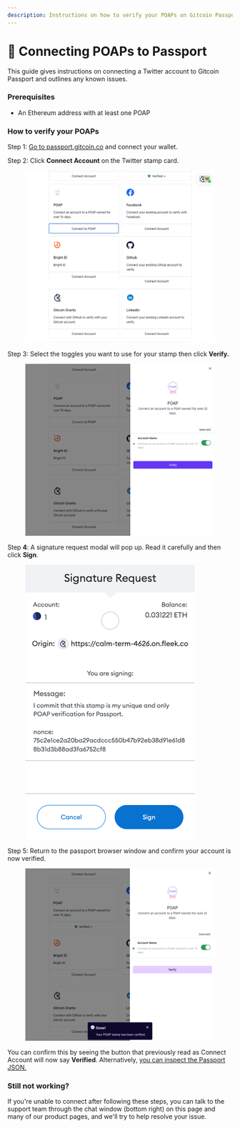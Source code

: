 ```yaml
---
description: Instructions on how to verify your POAPs on Gitcoin Passport.
---
```


# 🔌 Connecting POAPs to Passport

This guide gives instructions on connecting a Twitter account to Gitcoin Passport and outlines any known issues.

### Prerequisites

* An Ethereum address with at least one POAP

### How to verify your POAPs

Step 1: [Go to passport.gitcoin.co](https://passport.gitcoin.co/) and connect your wallet.

Step 2: Click **Connect Account** on the Twitter stamp card.

<figure><img src="../../.gitbook/assets/poap-one.png" alt=""><figcaption></figcaption></figure>

Step 3: Select the toggles you want to use for your stamp then click **Verify.**

<figure><img src="../../.gitbook/assets/poap-two.png" alt=""><figcaption></figcaption></figure>

Step **4**: A signature request modal will pop up. Read it carefully and then click **Sign**.

<figure><img src="../../.gitbook/assets/poap-three.png" alt=""><figcaption></figcaption></figure>

Step 5: Return to the passport browser window and confirm your account is now verified.

<figure><img src="../../.gitbook/assets/poap-four.png" alt=""><figcaption></figcaption></figure>

You can confirm this by seeing the button that previously read as Connect Account will now say **Verified**. Alternatively, [you can inspect the Passport JSON.](../common-questions/how-to-access-your-passport-json.md)

### Still not working?

If you're unable to connect after following these steps, you can talk to the support team through the chat window (bottom right) on this page and many of our product pages, and we'll try to help resolve your issue.
